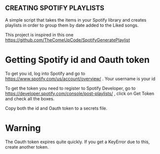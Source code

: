 ## CREATING SPOTIFY PLAYLISTS

A simple script that takes the items in your Spotify library and creates playlists in order to group them by date added to the Liked songs.

This project is inspired in this one https://github.com/TheComeUpCode/SpotifyGeneratePlaylist

# Getting Spotify id and Oauth token
To get you id, log into Spotify and go to https://www.spotify.com/us/account/overview/ . Your username is your id

To get the token you need to register to Spotify Developer, go to https://developer.spotify.com/console/post-playlists/ , click on Get Token and check all the boxes.

Copy both the id and Oauth token to a secrets file.

# Warning
The Oauth token expires quite quickly. If you get a KeyError due to this, create another token.